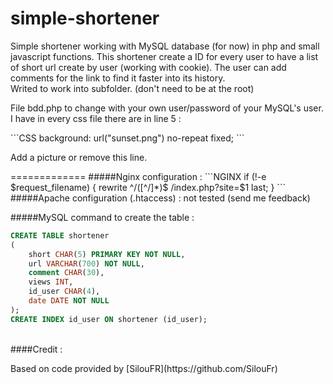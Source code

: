 # simple-shortener

<p>Simple shortener working with MySQL database (for now) in php and small javascript functions.
This shortener create a ID for every user to have a list of short url create by user (working with cookie). The user can add comments for the link to find it faster into its history.<br />
Writed to work into subfolder. (don't need to be at the root)
</p>
<p>
File bdd.php to change with your own user/password of your MySQL's user.<br />
I have in every css file there are in line 5 : 
</p>
```CSS
background: url("sunset.png") no-repeat fixed;
```
<p>
Add a picture or remove this line.
</p>
=============
#####Nginx configuration :
```NGINX
if (!-e $request_filename) {
    	rewrite ^/([^/]*)$ /index.php?site=$1 last;
}
```
#####Apache configuration (.htaccess) :
    not tested (send me feedback)

#####MySQL command to create the table :
```SQL
CREATE TABLE shortener
(
    short CHAR(5) PRIMARY KEY NOT NULL,
    url VARCHAR(700) NOT NULL,
    comment CHAR(30),
    views INT,
    id_user CHAR(4),
    date DATE NOT NULL
);
CREATE INDEX id_user ON shortener (id_user);
```

<br/>
####Credit :<p>
Based on code provided by [SilouFR](https://github.com/SilouFr)
</p>
